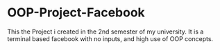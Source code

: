 <!DOCTYPE html>
<html>
<head>
<style>
* {
  align: center;
}
</style>
</head>
<body>
  <h1>OOP-Project-Facebook</h1>
  <p>This the Project i created in the 2nd semester of my university. It is a terminal based facebook with no inputs, and high use of OOP concepts.
  </p>
</body>
</html>
